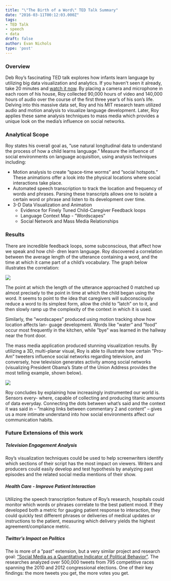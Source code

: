 ```yaml
---
title: "\"The Birth of a Word\" TED Talk Summary"
date: "2016-03-11T00:12:03.000Z"
tags:
- TED Talk
- speech
- data
draft: false
author: Evan Nichols
type: 'post'
---
```


### Overview

Deb Roy’s fascinating TED talk explores how infants learn language by utilizing big data visualization and analytics. If you haven't seen it already, take 20 minutes and [watch it now][1]. By placing a camera and microphone in each room of his house, Roy collected 90,000 hours of video and 140,000 hours of audio over the course of the first three year’s of his son’s life. Delving into this massive data set, Roy and his MIT research team utilized audio and motion analysis to visualize language development. Later, Roy applies these same analysis techniques to mass media which provides a unique look on the media’s influence on social networks.

### Analytical Scope

Roy states his overall goal as, ”use natural longitudinal data to understand the process of how a child learns language.” Measure the influence of social environments on language acquisition, using analysis techniques including:
- Motion analysis to create ”space-time worms” and ”social hotspots.” These animations offer a look into the physical locations where social interactions take place.
- Automated speech transcription to track the location and frequency of words and phrases. Parsing these transcripts allows one to isolate a certain word or phrase and listen to its development over time.
- 3-D Data Visualization and Animation
	- Evidence for Finely Tuned Child-Caregiver Feedback loops
	- Language Context Map - ”Wordscapes”
	- Social Network and Mass Media Relationships

### Results

There are incredible feedback loops, some subconscious, that affect how we speak and how chil- dren learn language. Roy discovered a correlation between the average length of the utterance containing a word, and the time at which it came part of a child’s vocabulary. The graph below illustrates the correlation:

![](utterance.png)

 The point at which the length of the utterance approached 0 matched up almost precisely to the point in time at which the child began using the word. It seems to point to the idea that caregivers will subconsciously reduce a word to its simplest form, allow the child to ”latch” on to it, and then slowly ramp up the complexity of the context in which it is used.

Similarly, the ”wordscapes” produced using motion tracking show how location affects lan- guage development. Words like ”water” and ”food” occur most frequently in the kitchen, while ”bye” was learned in the hallway near the front door.

The mass media application produced stunning visualization results. By utilizing a 3D, multi-planar visual, Roy is able to illustrate how certain ”Pro-Am” tweeters influence social networks regarding television, and conversely, how television generates activity among social networks (visualizing President Obama’s State of the Union Address provides the most telling example, shown below).

![](obama.png)

Roy concludes by explaining how increasingly instrumented our world is. Sensors every- where, capable of collecting and producing titanic amounts of data everyday. Connecting the dots between what’s said and the context it was said in – ”making links between commentary 2 and content” – gives us a more intimate understand into how social environments affect our communication habits.

### Future Extensions of this work

##### Television Engagement Analysis
Roy’s visualization techniques could be used to help screenwriters identify which sections of their script has the most impact on viewers. Writers and producers could easily develop and test hypothesis by analyzing past episodes and the related social media mentions of their show.

##### Health Care - Improve Patient Interaction
Utilizing the speech transcription feature of Roy’s research, hospitals could monitor which words or phrases correlate to the best patient mood. If they developed both a metric for gauging patient response to interaction, they could quickly test different phrases or deliveries of medical updates or instructions to the patient, measuring which delivery yields the highest agreement/compliance metric.

##### Twitter’s Impact on Politics
The is more of a ”past” extension, but a very similar project and research goal: [”Social Media as a Quantitative Indicator of Political Behavior”][2]. The researches analyzed over 500,000 tweets from 795 competitive races spanning the 2010 and 2012 congressional elections. One of their key findings: the more tweets you get, the more votes you get.

[1]: https://www.ted.com/talks/deb_roy_the_birth_of_a_word?language=en
[2]: http://brenocon.com/tweet_share_elex_analysis_of_digrazia/SSRN-id2235423.pdf

